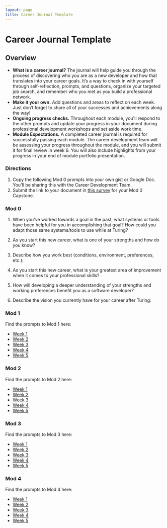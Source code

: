 ```yaml
---
layout: page
title: Career Journal Template
---
```


# Career Journal Template

## Overview
* **What is a career journal?** The journal will help guide you through the process of discovering who you are as a new developer and how that translates into your career goals.  It’s a way to check in with yourself through self-reflection, prompts, and questions, organize your targeted job search, and remember who you met as you build a professional network.   
* **Make it your own.** Add questions and areas to reflect on each week. Just don’t forget to share all of your successes and achievements along the way! 
* **Ongoing progress checks.** Throughout each module, you'll respond to the other prompts and update your progress in your document during professional development workshops and set aside work time. 
* **Module Expectations.** A completed career journal is required for successfully passing each module. The career development team will be assessing your progress throughout the module, and you will submit it for final review in week 6. You will also include highlights from your progress in your end of module portfolio presentation. 

### Directions
1. Copy the following Mod 0 prompts into your own gist or Google Doc. You'll be sharing this with the Career Development Team. 
2. Submit the link to your document in [this survey](https://forms.gle/x4DCbZV64Z1ouyrY6) for your Mod 0 Capstone. 

### Mod 0 
1. When you've worked towards a goal in the past, what systems or tools have been helpful for you in accomplishing that goal? How could you adapt those same systems/tools to use while at Turing? 

2. As you start this new career, what is one of your strengths and how do you know? 

3. Describe how you work best (conditions, environment, preferences, etc.):

4. As you start this new career, what is your greatest area of improvement when it comes to your professional skills?

5. How will developing a deeper understanding of your strengths and working preferences benefit you as a software developer?

6. Describe the vision you currently have for your career after Turing: 

### Mod 1
Find the prompts to Mod 1 here:
* [Week 1](https://github.com/turingschool/career-development-curriculum-site/blob/master/module_one/mod1_career_journal_prompts.md#week-1)
* [Week 2](https://github.com/turingschool/career-development-curriculum-site/blob/master/module_one/mod1_career_journal_prompts.md#week-2)
* [Week 3](https://github.com/turingschool/career-development-curriculum-site/blob/master/module_one/mod1_career_journal_prompts.md#week-3)
* [Week 4](https://github.com/turingschool/career-development-curriculum-site/blob/master/module_one/mod1_career_journal_prompts.md#week-4)
* [Week 5](https://github.com/turingschool/career-development-curriculum-site/blob/master/module_one/mod1_career_journal_prompts.md#week-5)

### Mod 2
Find the prompts to Mod 2 here:
* [Week 1](https://github.com/turingschool/career-development-curriculum-site/blob/master/module_two/mod2_career_journal_prompts.md#week-1)
* [Week 2](https://github.com/turingschool/career-development-curriculum-site/blob/master/module_two/mod2_career_journal_prompts.md#week-2)
* [Week 3](https://github.com/turingschool/career-development-curriculum-site/blob/master/module_two/mod2_career_journal_prompts.md#week-3)
* [Week 4](https://github.com/turingschool/career-development-curriculum-site/blob/master/module_two/mod2_career_journal_prompts.md#week-4)
* [Week 5](https://github.com/turingschool/career-development-curriculum-site/blob/master/module_two/mod2_career_journal_prompts.md#week-5)

### Mod 3
Find the prompts to Mod 3 here:
* [Week 1](https://github.com/turingschool/career-development-curriculum-site/blob/master/module_three/mod3_career_journal_prompts.md#week-1)
* [Week 2](https://github.com/turingschool/career-development-curriculum-site/blob/master/module_three/mod3_career_journal_prompts.md#week-2)
* [Week 3](https://github.com/turingschool/career-development-curriculum-site/blob/master/module_three/mod3_career_journal_prompts.md#week-3)
* [Week 4](https://github.com/turingschool/career-development-curriculum-site/blob/master/module_three/mod3_career_journal_prompts.md#week-4)
* [Week 5](https://github.com/turingschool/career-development-curriculum-site/blob/master/module_three/mod3_career_journal_prompts.md#week-5)


### Mod 4
Find the prompts to Mod 4 here:
* [Week 1](https://github.com/turingschool/career-development-curriculum-site/blob/master/module_four/mod4_career_journal_prompts.md#week-1)
* [Week 2](https://github.com/turingschool/career-development-curriculum-site/blob/master/module_four/mod4_career_journal_prompts.md#week-2)
* [Week 3](https://github.com/turingschool/career-development-curriculum-site/blob/master/module_four/mod4_career_journal_prompts.md#week-3)
* [Week 4](https://github.com/turingschool/career-development-curriculum-site/blob/master/module_four/mod4_career_journal_prompts.md#week-4)
* [Week 5](https://github.com/turingschool/career-development-curriculum-site/blob/master/module_four/mod4_career_journal_prompts.md#week-5)
